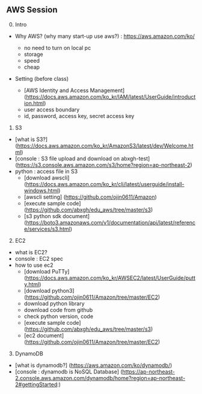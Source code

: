 ## AWS Session
0. Intro
- Why AWS? (why many start-up use aws?) : https://aws.amazon.com/ko/
    - no need to turn on local pc
    - storage
    - speed
    - cheap

- Setting (before class)
    - [AWS Identity and Access Management] (https://docs.aws.amazon.com/ko_kr/IAM/latest/UserGuide/introduction.html)
    - user access boundary
    - id, password, access key, secret access key

1. S3
- [what is S3?] (https://docs.aws.amazon.com/ko_kr/AmazonS3/latest/dev/Welcome.html)
- [console : S3 file upload and download on abxgh-test] (https://s3.console.aws.amazon.com/s3/home?region=ap-northeast-2)
- python : access file in S3
    - [download awscli] (https://docs.aws.amazon.com/ko_kr/cli/latest/userguide/install-windows.html)
    - [awscli setting] (https://github.com/ojin0611/Amazon)
    - [execute sample code] (https://github.com/abxgh/edu_aws/tree/master/s3)
    - [s3 python sdk document] (https://boto3.amazonaws.com/v1/documentation/api/latest/reference/services/s3.html)


2. EC2
- what is EC2?
- console : EC2 spec
- how to use ec2
    - [download PuTTy] (https://docs.aws.amazon.com/ko_kr/AWSEC2/latest/UserGuide/putty.html)
    - [download python3] (https://github.com/ojin0611/Amazon/tree/master/EC2) 
    - download python library
    - download code from github
    - check python version, code
    - [execute sample code] (https://github.com/abxgh/edu_aws/tree/master/s3)
    - [ec2 document] (https://github.com/ojin0611/Amazon/tree/master/EC2)

3. DynamoDB
- [what is dynamodb?] (https://aws.amazon.com/ko/dynamodb/)
- [console : dynamodb is NoSQL Database] (https://ap-northeast-2.console.aws.amazon.com/dynamodb/home?region=ap-northeast-2#gettingStarted:)
